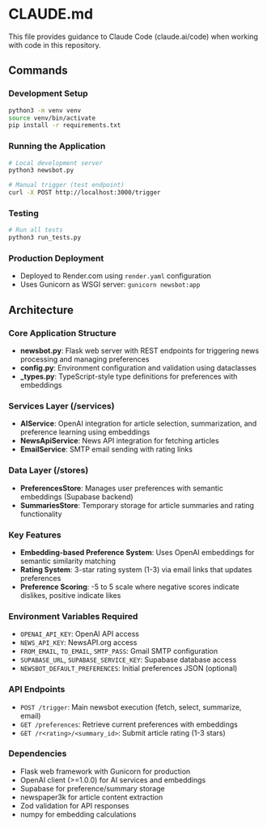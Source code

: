 # CLAUDE.md

This file provides guidance to Claude Code (claude.ai/code) when working with code in this repository.

## Commands

### Development Setup
```bash
python3 -m venv venv
source venv/bin/activate
pip install -r requirements.txt
```

### Running the Application
```bash
# Local development server
python3 newsbot.py

# Manual trigger (test endpoint)
curl -X POST http://localhost:3000/trigger
```

### Testing
```bash
# Run all tests
python3 run_tests.py
```

### Production Deployment
- Deployed to Render.com using `render.yaml` configuration
- Uses Gunicorn as WSGI server: `gunicorn newsbot:app`

## Architecture

### Core Application Structure
- **newsbot.py**: Flask web server with REST endpoints for triggering news processing and managing preferences
- **config.py**: Environment configuration and validation using dataclasses
- **_types.py**: TypeScript-style type definitions for preferences with embeddings

### Services Layer (/services)
- **AIService**: OpenAI integration for article selection, summarization, and preference learning using embeddings
- **NewsApiService**: News API integration for fetching articles
- **EmailService**: SMTP email sending with rating links

### Data Layer (/stores)
- **PreferencesStore**: Manages user preferences with semantic embeddings (Supabase backend)
- **SummariesStore**: Temporary storage for article summaries and rating functionality

### Key Features
- **Embedding-based Preference System**: Uses OpenAI embeddings for semantic similarity matching
- **Rating System**: 3-star rating system (1-3) via email links that updates preferences
- **Preference Scoring**: -5 to 5 scale where negative scores indicate dislikes, positive indicate likes

### Environment Variables Required
- `OPENAI_API_KEY`: OpenAI API access
- `NEWS_API_KEY`: NewsAPI.org access
- `FROM_EMAIL`, `TO_EMAIL`, `SMTP_PASS`: Gmail SMTP configuration
- `SUPABASE_URL`, `SUPABASE_SERVICE_KEY`: Supabase database access
- `NEWSBOT_DEFAULT_PREFERENCES`: Initial preferences JSON (optional)

### API Endpoints
- `POST /trigger`: Main newsbot execution (fetch, select, summarize, email)
- `GET /preferences`: Retrieve current preferences with embeddings
- `GET /r<rating>/<summary_id>`: Submit article rating (1-3 stars)

### Dependencies
- Flask web framework with Gunicorn for production
- OpenAI client (>=1.0.0) for AI services and embeddings
- Supabase for preference/summary storage
- newspaper3k for article content extraction
- Zod validation for API responses
- numpy for embedding calculations
